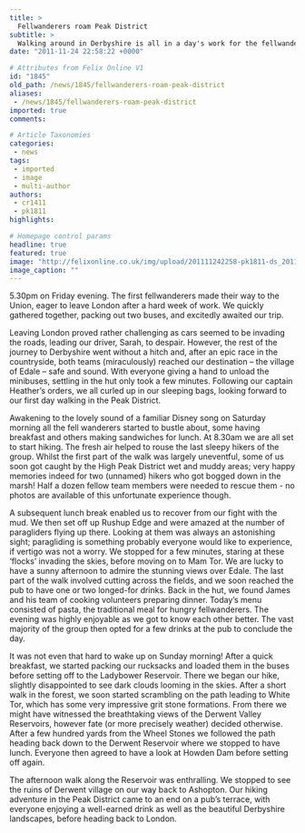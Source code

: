 ```yaml
---
title: >
  Fellwanderers roam Peak District
subtitle: >
  Walking around in Derbyshire is all in a day's work for the fellwanderers
date: "2011-11-24 22:58:22 +0000"

# Attributes from Felix Online V1
id: "1845"
old_path: /news/1845/fellwanderers-roam-peak-district
aliases:
 - /news/1845/fellwanderers-roam-peak-district
imported: true
comments:

# Article Taxonomies
categories:
 - news
tags:
 - imported
 - image
 - multi-author
authors:
 - cr1411
 - pk1811
highlights:

# Homepage control params
headline: true
featured: true
image: "http://felixonline.co.uk/img/upload/201111242258-pk1811-ds_20111112_125934_9407.jpg"
image_caption: ""
---
```


5.30pm on Friday evening. The first fellwanderers made their way to the Union, eager to leave London after a hard week of work. We quickly gathered together, packing out two buses, and excitedly awaited our trip.

Leaving London proved rather challenging as cars seemed to be invading the roads, leading our driver, Sarah, to despair. However, the rest of the journey to Derbyshire went without a hitch and, after an epic race in the countryside, both teams (miraculously) reached our destination – the village of Edale – safe and sound. With everyone giving a hand to unload the minibuses, settling in the hut only took a few minutes. Following our captain Heather’s orders, we all curled up in our sleeping bags, looking forward to our first day walking in the Peak District.

Awakening to the lovely sound of a familiar Disney song on Saturday morning all the fell wanderers started to bustle about, some having breakfast and others making sandwiches for lunch. At 8.30am we are all set to start hiking. The fresh air helped to rouse the last sleepy hikers of the group. Whilst the first part of the walk was largely uneventful, some of us soon got caught by the High Peak District wet and muddy areas; very happy memories indeed for two (unnamed) hikers who got bogged down in the marsh! Half a dozen fellow team members were needed to rescue them - no photos are available of this unfortunate experience though.

A subsequent lunch break enabled us to recover from our fight with the mud. We then set off up Rushup Edge and were amazed at the number of paragliders flying up there. Looking at them was always an astonishing sight; paragliding is something probably everyone would like to experience, if vertigo was not a worry. We stopped for a few minutes, staring at these ‘flocks’ invading the skies, before moving on to Mam Tor. We are lucky to have a sunny afternoon to admire the stunning views over Edale. The last part of the walk involved cutting across the fields, and we soon reached the pub to have one or two longed-for drinks. Back in the hut, we found James and his team of cooking volunteers preparing dinner. Today’s menu consisted of pasta, the traditional meal for hungry fellwanderers. The evening was highly enjoyable as we got to know each other better. The vast majority of the group then opted for a few drinks at the pub to conclude the day.

It was not even that hard to wake up on Sunday morning! After a quick breakfast, we started packing our rucksacks and loaded them in the buses before setting off to the Ladybower Reservoir. There we began our hike, slightly disappointed to see dark clouds looming in the skies. After a short walk in the forest, we soon started scrambling on the path leading to White Tor, which has some very impressive grit stone formations. From there we might have witnessed the breathtaking views of the Derwent Valley Reservoirs, however fate (or more precisely weather) decided otherwise. After a few hundred yards from the Wheel Stones we followed the path heading back down to the Derwent Reservoir where we stopped to have lunch. Everyone then agreed to have a look at Howden Dam before setting off again.

The afternoon walk along the Reservoir was enthralling. We stopped to see the ruins of Derwent village on our way back to Ashopton. Our hiking adventure in the Peak District came to an end on a pub’s terrace, with everyone enjoying a well-earned drink as well as the beautiful Derbyshire landscapes, before heading back to London.
